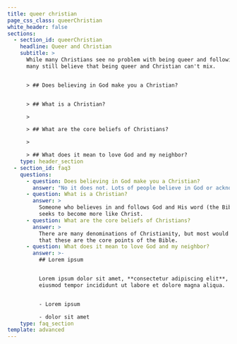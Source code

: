 ```yaml
---
title: queer christian
page_css_class: queerChristian
white_header: false
sections:
  - section_id: queerChristian
    headline: Queer and Christian
    subtitle: >
      While many Christians see no problem with being queer and following God,
      many still believe that being queer and Christian can't mix.


      > ## Does believing in God make you a Christian?


      > ## What is a Christian?

      >

      > ## What are the core beliefs of Christians?

      >

      > ## What does it mean to love God and my neighbor?
    type: header_section
  - section_id: faq3
    questions:
      - question: Does believing in God make you a Christian?
        answer: "No it does not. Lots of people believe in God or acknowledge God’s presence. It doesn’t mean they follow Him. I acknowledge that politicians exist. It doesn’t mean I follow them. \U0001F602 \n"
      - question: What is a Christian?
        answer: >
          Someone who believes in and follows God and His word (the Bible) and
          seeks to become more like Christ.
      - question: What are the core beliefs of Christians?
        answer: >
          There are many denominations of Christianity, but most would agree
          that these are the core points of the Bible.
      - question: What does it mean to love God and my neighbor?
        answer: >-
          ## Lorem ipsum


          Lorem ipsum dolor sit amet, **consectetur adipiscing elit**, sed do
          eiusmod tempor incididunt ut labore et dolore magna aliqua.


          - Lorem ipsum

          - dolor sit amet
    type: faq_section
template: advanced
---
```

